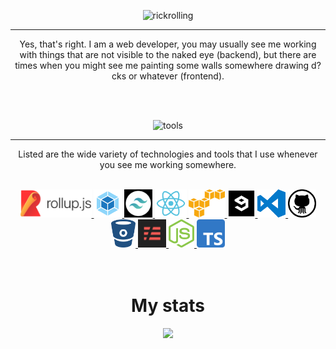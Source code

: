 <p align="center">
  <img src="https://readme-typing-svg.herokuapp.com?size=28&center=true&lines=Howdy+y'all%2C+I'm+Jacob!;I+am+a+web+developer;Never+gonna+give+you+up;Never+gonna+let+you+down;Never+gonna+run+around;and+desert+you;Never+gonna+make+you+cry;Never+gonna+say+goodbye;Never+gonna+tell+a+lie;and+hurt+you" alt="rickrolling">
</p>
<div align="center">
  <hr />
  <p align="center">
    Yes, that's right. I am a web developer, you may usually see me working with things that are not visible to the naked eye (backend), but there are times when you might see me painting some walls somewhere drawing d?cks or whatever (frontend).
  </p>
  <br />
  <br />
</div>
<div>
  <p align="center">
    <img src="https://readme-typing-svg.herokuapp.com?size=28&center=true&lines=Technologies+%2F+Tools;What+do+I+use%3F;What+tools+I+work+with%3F" alt="tools">
  </p>
  <hr />
  <p align="center">
    Listed are the wide variety of technologies and tools that I use whenever you see me working somewhere.
  </p>
  <br />
  <div align="center">
    <a href="https://rollupjs.org/guide/en/">
      <img src="assets/images/icons/rollup.png" height="45px" alt="rollup" title="Rollup.js">
    </a>
    <a href="https://webpack.js.org/">
      <img src="assets/images/icons/webpack.png" height="45px" alt="webpack" title="Webpack">
    </a>
    <a href="https://tailwindcss.com/">
      <img src="assets/images/icons/tw.png" height="45px" alt="tw" title="tailwindcss">
    </a>
    <a href="https://reactjs.org/">
      <img src="assets/images/icons/react.png" height="45px" alt="react" title="React JS">
    </a>
    <a href="https://aws.amazon.com/">
      <img src="assets/images/icons/aws.png" height="45px" alt="lambda" title="AWS">
    </a>
    <a href="https://9gag.com/">
      <img src="assets/images/icons/9gag.png" height="45px" alt="9gag" title="9GAG">
    </a>
    <a href="https://code.visualstudio.com/">
      <img src="assets/images/icons/vscode.png" height="45px" alt="vscode" title="Visual Studio Code">
    </a>
    <a href="https://github.com/">
      <img src="assets/images/icons/github.png" height="45px" alt="gh" title="Github">
    </a>
    <a href="https://bitbucket.org/">
      <img src="assets/images/icons/bb.png" height="45px" alt="bb" title="Bitbucket">
    </a>
    <a href="https://www.serverless.com/">
      <img src="assets/images/icons/sls.png" height="45px" alt="sls" title="Serverless">
    </a>
    <a href="https://nodejs.org/en/">
      <img src="assets/images/icons/node.png" height="45px" alt="node" title="Node.js">
    </a>
    <a href="https://www.typescriptlang.org/">
      <img src="assets/images/icons/ts.png" height="45px" alt="ts" title="Typescript">
    </a>
  </div>
  <br />
  <br />
  <h1 align="center">My stats</h1>
  <div align="center">
    <img src="https://github-readme-stats.vercel.app/api?username=yakovmeister&count_private=true">
  </div>
</div>
